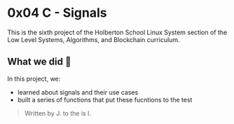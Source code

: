 # 0x04 C - Signals

This is the sixth project of the Holberton School Linux System section of the Low Level Systems, Algorithms, and Blockchain curriculum.

## What we did 🤔

In this project, we:
* learned about signals and their use cases
* built a series of functions that put these fucntions to the test


> Written by J. to the is I.
